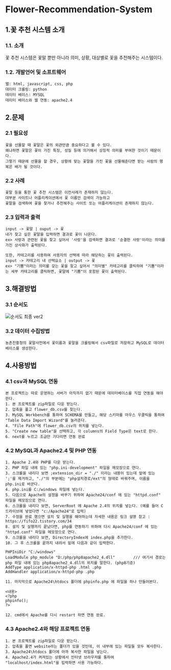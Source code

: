 # Flower-Recommendation-System

1.꽃 추천 시스템 소개
------------------------

### 1.1. 소개

꽃 추천 시스템은 꽃말 뿐만 아니라 의미, 상황, 대상별로 꽃을 추천해주는 시스템이다.

### 1.2. 개발언어 및 소프트웨어
```
웹: html, javascript, css, php
데이터 크롤링: python
데이터 베이스: MYSQL
데이터 베이스와 웹 연동: apache2.4
```
2.문제
------------
### 2.1 필요성
```
꽃을 선물할 때 꽃말은 꽃의 외관만큼 중요하다고 볼 수 있다.
왜냐하면 꽃말은 꽃이 가진 특징, 성질 등에 의거해서 상징적 의미를 부여한 것이기 때문이다.
그렇기 때문에 선물을 할 경우, 상황에 맞는 꽃말을 가진 꽃을 선물해준다면 받는 사람의 행복은 배가 될 것이다.
```
### 2.2 사례
```
꽃말 등을 통한 꽃 추천 시스템은 이전사례가 존재하지 않는다.
대부분 사이트나 어플리케이션에서 꽃 이름만 검색이 가능하고 
꽃말을 검색하여 꽃을 찾거나 추천해주는 사이트 또는 어플리케이션이 존재하지 않는다.
```
### 2.3 입력과  출력
```
input -> 꽃말 | ouput -> 꽃
내가 찾고 싶은 꽃말을 입력하면 결과로 꽃이 나온다.
ex> 사랑과 관련된 꽃을 찾고 싶어서 '사랑'을 검색하면 결과로 '순결한 사랑'이라는 의미를 가진 상사화가 출력된다.

또한, 카테고리를 사용하여 사용자의 선택에 따라 해당하는 꽃이 출력된다.
input -> 카테고리 내 선택요소 | output -> 꽃
ex> "기쁨"이라는 의미를 갖는 꽃을 찾고 싶어서 "의미별" 카테고리를 클릭하여 "기쁨"이라는 세부 카테고리를 클릭하면, 꽃말에 "기쁨"이 포함된 꽃이 출력된다.
```

3.해결방법
-----------
### 3.1 순서도
![순서도 최종 ver2](https://user-images.githubusercontent.com/74997073/145183284-23a1cfe7-b368-48ee-99f2-25d8bdc5b1e2.jpg)


### 3.2 데이터 수집방법
```
농촌진흥청의 꽃말사전에서 꽃이름과 꽃말을 크롤링해서 csv파일로 저장하고 MySQL로 데이터베이스를 생성한다.
```

4.사용방법
-----------
### 4.1 csv과 MySQL 연동
```
본 프로젝트는 따로 운영하는 서버가 아직까지 없기 때문에 데이터베이스를 직접 연동을 해야한다.
1. 본 프로젝트를 zip파일로 다운 받는다.
2. 압축을 풀고 flower_db.csv를 찾는다.
3. MySQL Workbench를 통하여 SCHEMA를 만들고, 해당 스키마를 마우스 우클릭을 통하여 "Table Data Import Wizard"를 눌러준다.
4. "File Path"에 flower_db.csv의 위치를 넣는다.
5. "Create new table"을 선택하고, 각 columns의 Field Type은 text로 한다.
6. next를 누르고 조금만 기다리면 연동 완료
```

### 4.2 MySQL과 Apache2.4 및 PHP 연동
```
1. Apache 2.4와 PHP를 다운 받는다.
2. PHP 파일 내에 있는 "php.ini-development" 파일을 메모장으로 연다.
3. 스크롤을 내리다 보면 ;extension_dir = "./" 이라는 내용이 있는데 앞에 있는 ';'를 제거하고, "./"의 부분에는 "php설치경로/ext"의 형태로 바꿔주며, 이름을 php.ini로 바꾼다.
4. php.ini를 C:/windows 파일에 넣는다.
5. 다음으로 Apache의 설정을 바꾸기 위하여 Apache24/conf 에 있는 "httpd.conf" 파일을 메모장으로 연다.
6. 스크롤을 내리다 보면, ServerRoot 에 Apache 2.4의 위치를 넣는다. (예를 들어 C드라이브에 넣었다면 "c:/Apache24"로 입력)
7. 수정을 완료 했으면 설치 및 실행을 해야하는데 자세한 내용은 링크 설명 참고 : https://fifo22.tistory.com/34
8. 설치 및 실행까지 끝났다면, php를 연동하기 위하여 다시 Apache24/conf 에 있는 "httpd.conf" 파일을 메모장으로 연다.
9. 스크롤을 내리다 보면, DirectoryIndex에 index.php을 추가한다.
10. 그 후 스크롤을 끝까지 내려서 밑에 다음과 같이 입력한다.

PHPIniDir "C:/windows"
LoadModule php_module "D:/php/php8apache2_4.dll"        /// 여기서 경로는 php 파일 내에 있는 php8apache2_4.dll의 위치를 말한다. (php8기준)
AddType application/x-httpd-php .html .php
AddHandler application/x-httpd-php .php

11. 마지막으로 Apache24\htdocs 폴더에 phpinfo.php 에 파일을 하나 만들어본다.

<내용>
<?php
phpinfo();
?>

12. cmd에서 Apache를 다시 restart 하면 연동 완료.
```

### 4.3 Apache2.4와 해당 프로젝트 연동
```
1. 본 프로젝트를 zip파일로 다운 받는다.
2. 압축을 풀면 website라는 폴더가 있을 것인데, 이 내부에 있는 파일들 모두 복사한다.
3. Apache24\htdocs 폴더에 아까 복사한 파일을 넣는다.
4. Apache2.4가 켜져있는 상황에서 인터넷 브라우저를 통하여 "localhost/index.html"을 입력하면 사용 가능하다.
```
